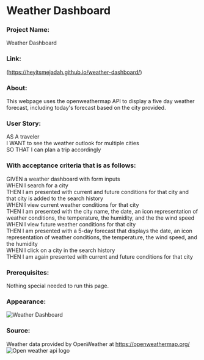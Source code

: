 # Weather Dashboard
### Project Name:
Weather Dashboard

### Link:
(https://heyitsmejadah.github.io/weather-dashboard/)

### About:
This webpage uses the openweathermap API to display a five day weather forecast, including today's forecast based on the city provided.

### User Story:
AS A traveler<br>
I WANT to see the weather outlook for multiple cities<br>
SO THAT I can plan a trip accordingly<br>

### With acceptance criteria that is as follows: 

GIVEN a weather dashboard with form inputs<br>
WHEN I search for a city<br>
THEN I am presented with current and future conditions for that city and that city is added to the search history<br>
WHEN I view current weather conditions for that city<br>
THEN I am presented with the city name, the date, an icon representation of weather conditions, the temperature, the humidity, and the the wind speed<br>
WHEN I view future weather conditions for that city<br>
THEN I am presented with a 5-day forecast that displays the date, an icon representation of weather conditions, the temperature, the wind speed, and the humidity<br>
WHEN I click on a city in the search history<br>
THEN I am again presented with current and future conditions for that city<br>

### Prerequisites:
Nothing special needed to run this page.

### Appearance:
![Weather Dashboard](https://github.com/heyitsmejadah/weather-dashboard/assets/145732309/030643f0-d64f-49b9-a757-ca35d91a904d)

### Source:
Weather data provided by OpenWeather at https://openweathermap.org/
![Open weather api logo](https://github.com/heyitsmejadah/weather-dashboard/assets/145732309/6261fc4e-5c9d-41a7-907a-579bf1a18a51)


